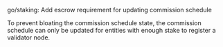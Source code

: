 go/staking: Add escrow requirement for updating commission schedule

To prevent bloating the commission schedule state, the commission schedule can
only be updated for entities with enough stake to register a validator node.

